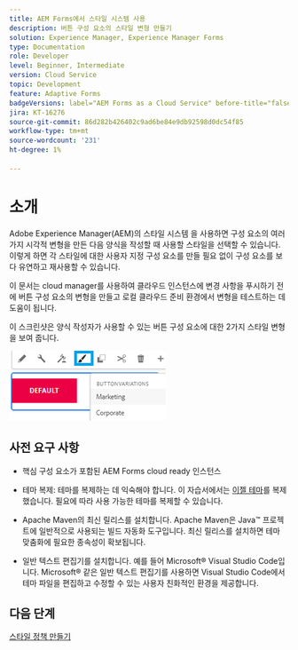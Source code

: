 ```yaml
---
title: AEM Forms에서 스타일 시스템 사용
description: 버튼 구성 요소의 스타일 변형 만들기
solution: Experience Manager, Experience Manager Forms
type: Documentation
role: Developer
level: Beginner, Intermediate
version: Cloud Service
topic: Development
feature: Adaptive Forms
badgeVersions: label="AEM Forms as a Cloud Service" before-title="false"
jira: KT-16276
source-git-commit: 86d282b426402c9ad6be84e9db92598d0dc54f85
workflow-type: tm+mt
source-wordcount: '231'
ht-degree: 1%

---
```


# 소개

Adobe Experience Manager(AEM)의 스타일 시스템 을 사용하면 구성 요소의 여러 가지 시각적 변형을 만든 다음 양식을 작성할 때 사용할 스타일을 선택할 수 있습니다. 이렇게 하면 각 스타일에 대한 사용자 지정 구성 요소를 만들 필요 없이 구성 요소를 보다 유연하고 재사용할 수 있습니다.

이 문서는 cloud manager를 사용하여 클라우드 인스턴스에 변경 사항을 푸시하기 전에 버튼 구성 요소의 변형을 만들고 로컬 클라우드 준비 환경에서 변형을 테스트하는 데 도움이 됩니다.

이 스크린샷은 양식 작성자가 사용할 수 있는 버튼 구성 요소에 대한 2가지 스타일 변형을 보여 줍니다.


![단추 변형](assets/button-variations.png)

## 사전 요구 사항

* 핵심 구성 요소가 포함된 AEM Forms cloud ready 인스턴스
* 테마 복제: 테마를 복제하는 데 익숙해야 합니다. 이 자습서에서는 [이젤 테마](https://github.com/adobe/aem-forms-theme-easel)를 복제했습니다. 필요에 따라 사용 가능한 테마를 복제할 수 있습니다.

* Apache Maven의 최신 릴리스를 설치합니다. Apache Maven은 Java™ 프로젝트에 일반적으로 사용되는 빌드 자동화 도구입니다. 최신 릴리스를 설치하면 테마 맞춤화에 필요한 종속성이 확보됩니다.
* 일반 텍스트 편집기를 설치합니다. 예를 들어 Microsoft® Visual Studio Code입니다. Microsoft® 같은 일반 텍스트 편집기를 사용하면 Visual Studio Code에서 테마 파일을 편집하고 수정할 수 있는 사용자 친화적인 환경을 제공합니다.



## 다음 단계

[스타일 정책 만들기](./style-policy.md)
